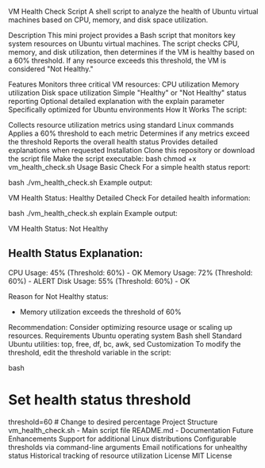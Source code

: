 VM Health Check Script
A shell script to analyze the health of Ubuntu virtual machines based on CPU, memory, and disk space utilization.

Description
This mini project provides a Bash script that monitors key system resources on Ubuntu virtual machines. The script checks CPU, memory, and disk utilization, then determines if the VM is healthy based on a 60% threshold. If any resource exceeds this threshold, the VM is considered "Not Healthy."

Features
Monitors three critical VM resources:
CPU utilization
Memory utilization
Disk space utilization
Simple "Healthy" or "Not Healthy" status reporting
Optional detailed explanation with the explain parameter
Specifically optimized for Ubuntu environments
How It Works
The script:

Collects resource utilization metrics using standard Linux commands
Applies a 60% threshold to each metric
Determines if any metrics exceed the threshold
Reports the overall health status
Provides detailed explanations when requested
Installation
Clone this repository or download the script file
Make the script executable:
bash
chmod +x vm_health_check.sh
Usage
Basic Check
For a simple health status report:

bash
./vm_health_check.sh
Example output:

VM Health Status: Healthy
Detailed Check
For detailed health information:

bash
./vm_health_check.sh explain
Example output:

VM Health Status: Not Healthy

Health Status Explanation:
-------------------------
CPU Usage: 45% (Threshold: 60%) - OK
Memory Usage: 72% (Threshold: 60%) - ALERT
Disk Usage: 55% (Threshold: 60%) - OK

Reason for Not Healthy status:
- Memory utilization exceeds the threshold of 60%

Recommendation: Consider optimizing resource usage or scaling up resources.
Requirements
Ubuntu operating system
Bash shell
Standard Ubuntu utilities: top, free, df, bc, awk, sed
Customization
To modify the threshold, edit the threshold variable in the script:

bash
# Set health status threshold
threshold=60  # Change to desired percentage
Project Structure
vm_health_check.sh - Main script file
README.md - Documentation
Future Enhancements
Support for additional Linux distributions
Configurable thresholds via command-line arguments
Email notifications for unhealthy status
Historical tracking of resource utilization
License
MIT License

